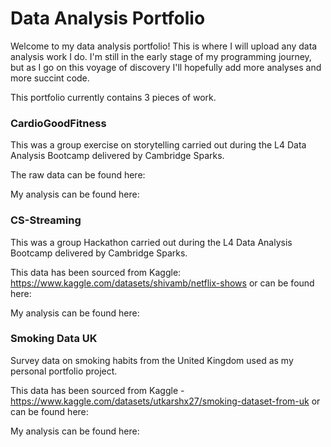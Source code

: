 # Data Analysis Portfolio
Welcome to my data analysis portfolio! This is where I will upload any data analysis work I do. I'm still in the early stage of my programming journey, but as I go on this voyage of discovery I'll hopefully add more analyses and more succint code.

This portfolio currently contains 3 pieces of work.
### CardioGoodFitness
This was a group exercise on storytelling carried out during the L4 Data Analysis Bootcamp delivered by Cambridge Sparks.

The raw data can be found here:

My analysis can be found here:

### CS-Streaming
This was a group Hackathon carried out during the L4 Data Analysis Bootcamp delivered by Cambridge Sparks.

This data has been sourced from Kaggle: https://www.kaggle.com/datasets/shivamb/netflix-shows or can be found here:

My analysis can be found here:

### Smoking Data UK
Survey data on smoking habits from the United Kingdom used as my personal portfolio project.

This data has been sourced from Kaggle - https://www.kaggle.com/datasets/utkarshx27/smoking-dataset-from-uk or can be found here:

My analysis can be found here:
